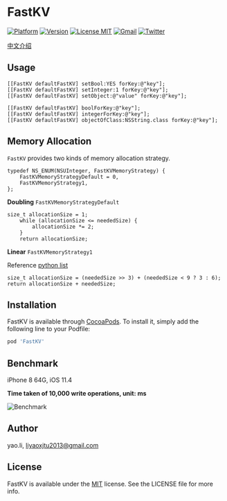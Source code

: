# FastKV
[![Platform](https://img.shields.io/cocoapods/p/TinyPart.svg?style=flat)](https://cocoapods.org/?q=tinypart)
[![Version](https://img.shields.io/cocoapods/v/FastKV.svg?style=flat)](https://cocoapods.org/pods/FastKV)
[![License MIT](https://img.shields.io/badge/license-MIT-green.svg?style=flat)](https://github.com/RyanLeeLY/TinyPart/blob/master/LICENSE)
[![Gmail](https://img.shields.io/badge/Gmail-@liyaoxjtu2013-red.svg?style=flat)](mail://liyaoxjtu2013@gmail.com)
[![Twitter](https://img.shields.io/twitter/url/http/shields.io.svg?style=social)](https://twitter.com/liyaoryan)

[中文介绍](https://github.com/RyanLeeLY/FastKV/blob/master/iOS的高性能、高实时性key-value持久化组件.md)

## Usage
```
[[FastKV defaultFastKV] setBool:YES forKey:@"key"];
[[FastKV defaultFastKV] setInteger:1 forKey:@"key"];
[[FastKV defaultFastKV] setObject:@"value" forKey:@"key"];

[[FastKV defaultFastKV] boolForKey:@"key"];
[[FastKV defaultFastKV] integerForKey:@"key"];
[[FastKV defaultFastKV] objectOfClass:NSString.class forKey:@"key"];
```

## Memory Allocation
`FastKV` provides two kinds of memory allocation strategy.

```
typedef NS_ENUM(NSUInteger, FastKVMemoryStrategy) {
    FastKVMemoryStrategyDefault = 0,
    FastKVMemoryStrategy1,
};
```

**Doubling** `FastKVMemoryStrategyDefault`

```
size_t allocationSize = 1;
    while (allocationSize <= neededSize) {
        allocationSize *= 2;
    }
    return allocationSize;
```
 
**Linear** `FastKVMemoryStrategy1 `

Reference [python list](https://svn.python.org/projects/python/trunk/Objects/listobject.c)

```
size_t allocationSize = (neededSize >> 3) + (neededSize < 9 ? 3 : 6);
return allocationSize + neededSize;
```

## Installation

FastKV is available through [CocoaPods](https://cocoapods.org). To install
it, simply add the following line to your Podfile:

```ruby
pod 'FastKV'
```

## Benchmark
iPhone 8 64G, iOS 11.4

**Time taken of 10,000 write operations, unit: ms**

![Benchmark](https://github.com/RyanLeeLY/FastKV/raw/master/benchmark.jpeg)


## Author

yao.li, liyaoxjtu2013@gmail.com

## License

FastKV is available under the [MIT](https://github.com/RyanLeeLY/FastKV/blob/master/LICENSE) license. See the LICENSE file for more info.
